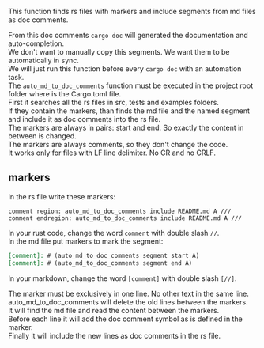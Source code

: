 [//]: # (auto_md_to_doc_comments segment start A)

This function finds rs files with markers and include segments from md files as doc comments.  

From this doc comments `cargo doc` will generated the documentation and auto-completion.  
We don't want to manually copy this segments. We want them to be automatically in sync.  
We will just run this function before every `cargo doc` with an automation task.  
The `auto_md_to_doc_comments` function must be executed in the project root folder where is the Cargo.toml file.  
First it searches all the rs files in src, tests and examples folders.  
If they contain the markers, than finds the md file and the named segment and include it as doc comments into the rs file.  
The markers are always in pairs: start and end. So exactly the content in between is changed.  
The markers are always comments, so they don't change the code.  
It works only for files with LF line delimiter. No CR and no CRLF.  

## markers

In the rs file write these markers:  

```code
comment region: auto_md_to_doc_comments include README.md A ///
comment endregion: auto_md_to_doc_comments include README.md A ///
```

In your rust code, change the word `comment` with double slash `//`.  
In the md file put markers to mark the segment:  

```markdown
[comment]: # (auto_md_to_doc_comments segment start A)  
[comment]: # (auto_md_to_doc_comments segment end A)  
```

In your markdown, change the word `[comment]` with double slash `[//]`.

The marker must be exclusively in one line. No other text in the same line.  
auto_md_to_doc_comments will delete the old lines between the markers.  
It will find the md file and read the content between the markers.  
Before each line it will add the doc comment symbol as is defined in the marker.  
Finally it will include the new lines as doc comments in the rs file.

[//]: # (auto_md_to_doc_comments segment end A)

